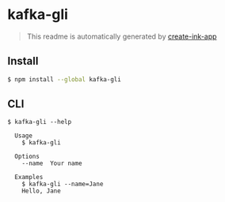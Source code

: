 # kafka-gli

> This readme is automatically generated by [create-ink-app](https://github.com/vadimdemedes/create-ink-app)

## Install

```bash
$ npm install --global kafka-gli
```

## CLI

```
$ kafka-gli --help

  Usage
    $ kafka-gli

  Options
    --name  Your name

  Examples
    $ kafka-gli --name=Jane
    Hello, Jane
```
